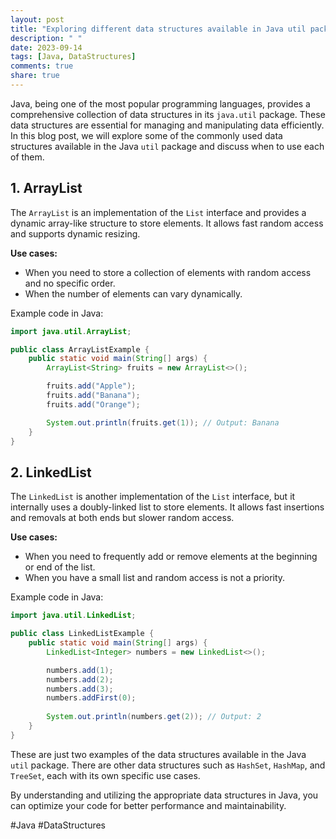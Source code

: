 ```yaml
---
layout: post
title: "Exploring different data structures available in Java util package"
description: " "
date: 2023-09-14
tags: [Java, DataStructures]
comments: true
share: true
---
```


Java, being one of the most popular programming languages, provides a comprehensive collection of data structures in its `java.util` package. These data structures are essential for managing and manipulating data efficiently. In this blog post, we will explore some of the commonly used data structures available in the Java `util` package and discuss when to use each of them.

## 1. ArrayList

The `ArrayList` is an implementation of the `List` interface and provides a dynamic array-like structure to store elements. It allows fast random access and supports dynamic resizing. 

**Use cases:**
- When you need to store a collection of elements with random access and no specific order.
- When the number of elements can vary dynamically.

Example code in Java:
```java
import java.util.ArrayList;

public class ArrayListExample {
    public static void main(String[] args) {
        ArrayList<String> fruits = new ArrayList<>();

        fruits.add("Apple");
        fruits.add("Banana");
        fruits.add("Orange");

        System.out.println(fruits.get(1)); // Output: Banana
    }
}
```

## 2. LinkedList

The `LinkedList` is another implementation of the `List` interface, but it internally uses a doubly-linked list to store elements. It allows fast insertions and removals at both ends but slower random access.

**Use cases:**
- When you need to frequently add or remove elements at the beginning or end of the list.
- When you have a small list and random access is not a priority.

Example code in Java:
```java
import java.util.LinkedList;

public class LinkedListExample {
    public static void main(String[] args) {
        LinkedList<Integer> numbers = new LinkedList<>();

        numbers.add(1);
        numbers.add(2);
        numbers.add(3);
        numbers.addFirst(0);
        
        System.out.println(numbers.get(2)); // Output: 2
    }
}
```

These are just two examples of the data structures available in the Java `util` package. There are other data structures such as `HashSet`, `HashMap`, and `TreeSet`, each with its own specific use cases.

By understanding and utilizing the appropriate data structures in Java, you can optimize your code for better performance and maintainability.

#Java #DataStructures